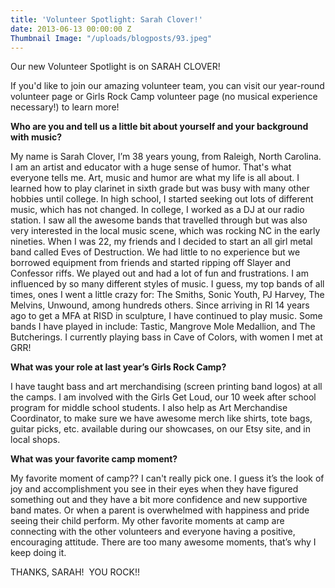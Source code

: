```yaml
---
title: 'Volunteer Spotlight: Sarah Clover!'
date: 2013-06-13 00:00:00 Z
Thumbnail Image: "/uploads/blogposts/93.jpeg"
---
```


Our new Volunteer Spotlight is on SARAH CLOVER!

If you'd like to join our amazing volunteer team, you can visit our year-round volunteer page or Girls Rock Camp volunteer page (no musical experience necessary!) to learn more!

**Who are you and tell us a little bit about yourself and your background with music?**

My name is Sarah Clover, I’m 38 years young, from Raleigh, North Carolina. I am an artist and educator with a huge sense of humor. That's what everyone tells me. Art, music and humor are what my life is all about. I learned how to play clarinet in sixth grade but was busy with many other hobbies until college. In high school, I started seeking out lots of different music, which has not changed. In college, I worked as a DJ at our radio station. I saw all the awesome bands that travelled through but was also very interested in the local music scene, which was rocking NC in the early nineties. When I was 22, my friends and I decided to start an all girl metal band called Eves of Destruction. We had little to no experience but we borrowed equipment from friends and started ripping off Slayer and Confessor riffs. We played out and had a lot of fun and frustrations. I am influenced by so many different styles of music. I guess, my top bands of all times, ones I went a little crazy for: The Smiths, Sonic Youth, PJ Harvey, The Melvins, Unwound, among hundreds others. Since arriving in RI 14 years ago to get a MFA at RISD in sculpture, I have continued to play music. Some bands I have played in include: Tastic, Mangrove Mole Medallion, and The Butcherings. I currently playing bass in Cave of Colors, with women I met at GRR!

**What was your role at last year’s Girls Rock Camp?**

I have taught bass and art merchandising (screen printing band logos) at all the camps. I am involved with the Girls Get Loud, our 10 week after school program for middle school students. I also help as Art Merchandise Coordinator, to make sure we have awesome merch like shirts, tote bags, guitar picks, etc. available during our showcases, on our Etsy site, and in local shops.

**What was your favorite camp moment?**

My favorite moment of camp?? I can't really pick one. I guess it’s the look of joy and accomplishment you see in their eyes when they have figured something out and they have a bit more confidence and new supportive band mates. Or when a parent is overwhelmed with happiness and pride seeing their child perform. My other favorite moments at camp are connecting with the other volunteers and everyone having a positive, encouraging attitude. There are too many awesome moments, that’s why I keep doing it.

THANKS, SARAH!  YOU ROCK!!
